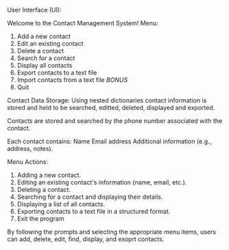 User Interface (UI):

Welcome to the Contact Management System! 
Menu:
1. Add a new contact
2. Edit an existing contact
3. Delete a contact
4. Search for a contact
5. Display all contacts
6. Export contacts to a text file
7. Import contacts from a text file *BONUS*
8. Quit


Contact Data Storage:
Using nested dictionaries contact information is stored and held to be searched, editted, deleted, displayed and exported.

Contacts are stored and searched by the phone number associated with the contact.

Each contact contains:
Name
Email address
Additional information (e.g., address, notes).


Menu Actions:

1. Adding a new contact.
2. Editing an existing contact's information (name, email, etc.).
3. Deleting a contact.
4. Searching for a contact and displaying their details.
5. Displaying a list of all contacts.
6. Exporting contacts to a text file in a structured format.
7. Exit the program

By following the prompts and selecting the appropriate menu items, users can add, delete, edit, find, display, and exoprt contacts. 

